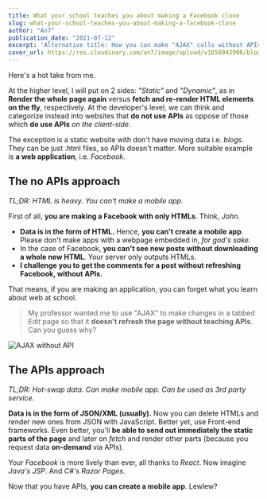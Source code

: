 ```yaml
---
title: What your school teaches you about making a Facebook clone
slug: what-your-school-teaches-you-about-making-a-facebook-clone
author: "An7"
publication_date: "2021-07-12"
excerpt: 'Alternative title: How you can make "AJAX" calls without APIs.'
cover_url: https://res.cloudinary.com/an7/image/upload/v1656043906/blog/fap-meme_q4zxhd.jpg
---
```


Here's a hot take from me.

At the higher level, I will put on 2 sides: _"Static"_ and _"Dynamic"_, as in
**Render the whole page again** versus **fetch and re-render HTML elements on
the fly**, respectively. At the developer's level, we can think and categorize
instead into websites that **do not use APIs** as oppose of those which **do use
APIs** _on the client-side_.

The exception is a static website with don't have moving data i.e. _blogs_. They
can be just .html files, so APIs doesn't matter. More suitable example is **a
web application**, i.e. _Facebook_.

## The no APIs approach

_TL;DR: HTML is heavy. You can't make a mobile app._

First of all, **you are making a Facebook with only HTMLs**. Think, _John_.

- **Data is in the form of HTML.** Hence, **you can't create a mobile app**.
  Please don't make apps with a webpage embedded in, _for god's sake_.
- In the case of Facebook, **you can't see new posts without downloading a whole
  new HTML**. Your server only outputs HTMLs.
- **I challenge you to get the comments for a post without refreshing Facebook,
  without APIs.**

That means, if you are making an application, you can forget what you learn
about web at school.

> My professor wanted me to use "AJAX" to make changes in a tabbed _Edit_ page
> so that it **doesn't refresh the page without teaching APIs**. Can you guess
> why?

![AJAX without API](https://res.cloudinary.com/an7/image/upload/v1656043906/blog/jsp-meme_diwcfg.jpg)

## The APIs approach

_TL;DR: Hot-swap data. Can make mobile app. Can be used as 3rd party service._

**Data is in the form of JSON/XML (usually).** Now you can delete HTMLs and
render new ones from JSON with JavaScript. Better yet, use Front-end frameworks.
Even better, you'll **be able to send out immediately the static parts of the
page** and later on _fetch_ and render other parts (because you request data
**on-demand** via APIs).

Your _Facebook_ is more lively than ever, all thanks to _React_. Now imagine
_Java's JSP_. And _C#'s Razor Pages_.

Now that you have APIs, **you can create a mobile app**. Lewlew?

